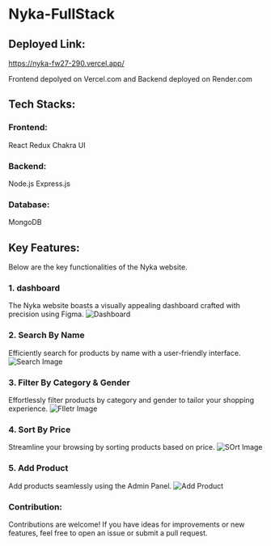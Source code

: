 # Nyka-FullStack

## Deployed Link:
https://nyka-fw27-290.vercel.app/

Frontend depolyed on Vercel.com and Backend deployed on Render.com

## Tech Stacks:
### Frontend: 
React
Redux
Chakra UI

### Backend:

Node.js
Express.js

### Database:

MongoDB


## Key Features:

Below are the key functionalities of the Nyka website.

### 1. dashboard
The Nyka website boasts a visually appealing dashboard crafted with precision using Figma.
![Dashboard](https://i.ibb.co/kgwfqH5/Screenshot-2024-01-05-165317.png)

### 2. Search By Name
Efficiently search for products by name with a user-friendly interface.
![Search Image](https://i.ibb.co/23vdwWn/Screenshot-2024-01-05-165909.png)

### 3. Filter By Category & Gender
Effortlessly filter products by category and gender to tailor your shopping experience.
![FIletr Image](https://i.ibb.co/yQjCpMC/Screenshot-2024-01-05-165536.png)

### 4. Sort By Price
Streamline your browsing by sorting products based on price.
![SOrt Image](https://i.ibb.co/4ZqpxtV/Screenshot-2024-01-05-174933.png)

### 5. Add Product
Add products seamlessly using the Admin Panel.
![Add Product](https://i.ibb.co/wL6wLNY/Screenshot-2024-01-05-165836.png)


### Contribution:
Contributions are welcome! If you have ideas for improvements or new features, feel free to open an issue or submit a pull request.
